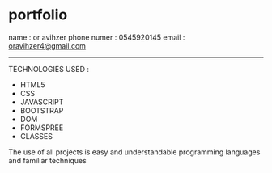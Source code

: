 # portfolio

name : or avihzer
phone numer : 0545920145
email : oravihzer4@gmail.com        

___________________

TECHNOLOGIES USED : 

- HTML5
- CSS
- JAVASCRIPT
- BOOTSTRAP
- DOM
- FORMSPREE
- CLASSES

The use of all projects is easy and understandable programming languages ​​and familiar techniques 
